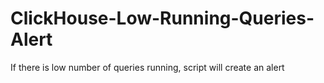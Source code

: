 # ClickHouse-Low-Running-Queries-Alert
If there is low number of queries running, script will create an alert
